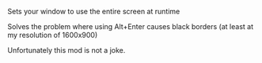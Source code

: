 Sets your window to use the entire screen at runtime

Solves the problem where using Alt+Enter causes black borders (at least at my resolution of 1600x900)

Unfortunately this mod is not a joke.
